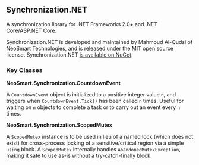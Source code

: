 Synchronization.NET
----

A synchronization library for .NET Frameworks 2.0+ and .NET Core/ASP.NET Core.

Synchronization.NET is developed and maintained by Mahmoud Al-Qudsi of NeoSmart Technologies, and is released under the MIT open source license. Synchronization.NET [is available on NuGet](http://nuget.org/packages/synchronization.net).

### Key Classes

**NeoSmart.Synchronization.CountdownEvent**

A `CountdownEvent` object is initialized to a positive integer value `n`, and triggers when `CountdownEvent.Tick()` has been called `n` times. Useful for waiting on `n` objects to complete a task or to carry out an event every `n` times.

**NeoSmart.Synchronization.ScopedMutex**

A `ScopedMutex` instance is to be used in lieu of a named lock (which does not exist) for cross-process locking of a sensitive/critical region via a simple `using` block. A `ScopedMutex` internally handles `AbandonedMutexException`, making it safe to use as-is without a try-catch-finally block.